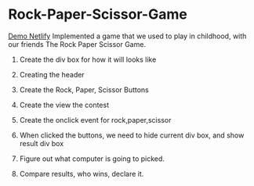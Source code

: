 # Rock-Paper-Scissor-Game
[Demo Netlify](https://condescending-knuth-78d646.netlify.app/)
Implemented a game that we used to play in childhood, with our friends The Rock Paper Scissor Game.

1. Create the div box for how it will looks like

2. Creating the header

3. Create the Rock, Paper, Scissor Buttons

4. Create the view the contest

5. Create the onclick event for rock,paper,scissor

6. When clicked the buttons, we need to hide current div box, and show result div box

7. Figure out what computer is going to picked.

8. Compare results, who wins, declare it.
